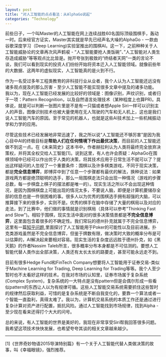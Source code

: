 ```yaml
---
layout: post
title: "对人工智能的点点看法：从AlphaGo说起"
categories: “Technology”
---
```

前些日子，一个叫Master的人工智能在网上连续战胜60名国际顶级围棋手，轰动一时。后来经官方证实，Master其实就是早先已经声名大噪的AlphaGo - 一款由谷歌深度学习（Deep Learning)实验室推出的围棋AI。这一下，之前种种关于人工智能威胁论的文章再次风声鹤唳 - “人工智能要抢人类饭碗”、”人工智能对人类生存造成威胁”等等观点比比皆是。抛开夸张到极致的“终结者天网”一类的言论不谈，我们可以看到现实的投资人们纷纷开始将资本迁入人工智能领域。就像前些年的大数据、这两年的虚拟现实，人工智能真的是火到不行。

作为一名受过多年工程类教育的非科技行业从业者，我个人认为人工智能还远没有诸多观点提及的那么厉害 - 至少人工智能不能实现很多文章中提及的诸多功能。我以为，现在人工智能已经发展的比较好的领域是：图像识别，声纹识别，或者归于一项：Pattern Recognition，以及自然语言处理技术（某种程度上也算PR)。具体说，就是可以判断一张图片里是不是有一只猫或者想Apple Siri一样可以识别主人的声音。图像识别技术也被大量使用在无人驾驶的汽车和无人机上，这也是我们说人工智能汽车的原因。至于常见的机器人，也就是这些AI技术加上一些机械振动学和力学的应用。

尽管这些技术已经发展地非常迅速了，我之所以说“人工智能还不够厉害”是因为我心目中AI的终极目标是**帮助人们在任何情境下作出最优决策**，而目前的人工智能还做不到这一点。在《未来简史》这本书中，作者赫拉利认为人类将最终完全放弃决策权，并将其全权交给人工智能[1]。说到这里，有人也许会质疑：AlphaGo在围棋领域中已经可以作出优于人类的决策，将其技术应用于日常生活不就可以了？提出这样疑问的人忽视了一个重要条件：围棋以及许多棋类游戏，不同于现实决策，都是**完全信息博弈**，即博弈中到了任意一个步骤都有最优的解法，换种说法：如果游戏两方都是绝顶聪明的选手，那么一局围棋走法只会出现一种情况（游戏的步骤总数，每一步棋盘上棋子的摆法都是唯一的）。现实生活之所以不会出现这种情况，是因为围棋棋盘上可能出现的情况太多，不要说人脑，即便是计算机要储存全部的信息也是一件很困难的事。很多人以为优秀的围棋选手拥有超强的大脑，可以推算接下来的很多步，实则不是。优秀的棋手在脑中存储了大量的棋局以及对应的走法，到了比赛中，他们做的事情就是识别棋局（具体可以参考"Thinking Fast and Slow")。相较于围棋，现实生活中面对的很多决策情景都是**不完全信息博弈**，这里面包含着很多的不确定性。我们常玩的德州扑克就属于不完全信息博弈，这里有一篇[知乎问题](https://www.zhihu.com/question/21785717),里面探讨了人工智能用于Poker的可能性以及目前进展。扑克类游戏虽然是不完全信息博弈，但鉴于牌数有限，做决策时大致的概率分布是可以估算的，AI解决起来要相对容易。现实生活的复杂度远远胜于德州扑克，如《黑天鹅》的作者Nassim Taleb所言，很多概率分布本身都是不可估测的。要想人工智能代替人类作出全部决策，人类还有太长太长的路要走，甚至可能永远走不到。

目前有很多Hedge Fund和FinTech Company想要将人工智能用于证券交易-类似于Machine Learning for Trading, Deep Learning for Trading等等。我个人至少暂时也不太看好这样的技术。在我对市场的认知里，证券市场属于复杂系统(Complex System)，复杂系统的一大特点是没有pattern但是会偶尔形成一些看似pattern的东西让人以为有规律可循。这些人工智能交易系统需要抓住这些暂时的规律然后获取利益，可惜的是复杂系统是不断自我变化的，要靠一个算法或者一个智能一直盈利，真得太难了。我以为，计算机交易系统的本质工作还是通过进行复杂计算对资产进行配置，抵抗风险。通过人工智能找到市场规律，找到Alpha - 至少现在看来还得打个大大的问号。

总的来说，有人工智能的世界是美好的，我现在非常享受Siri帮我回答很多问题。我希望这项技术快快发展，也希望夸夸其谈的相关文章越来越少。




---
[1]《世界奇妙物语2015导演特别篇》有一个关于人工智能代替人类做决策的故事，叫《幸福眼镜》，强烈推荐。

